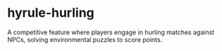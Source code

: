 # hyrule-hurling
A competitive feature where players engage in hurling matches against NPCs, solving environmental puzzles to score points.

